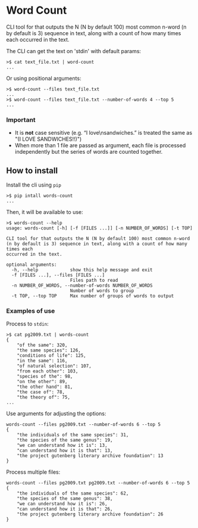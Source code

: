 # Word Count

CLI tool for that outputs the N (N by default 100) most common n-word (n by default is 3) sequence in text, along with a count of how many times each occurred in the text.

The CLI can get the text on 'stdin' with default params:
```
>$ cat text_file.txt | word-count
...
```
 
Or using positional arguments:
```
>$ word-count --files text_file.txt
...
>$ word-count --files text_file.txt --number-of-words 4 --top 5
...
```

### Important

- It is **not** case sensitive (e.g. “I love\nsandwiches.” is treated the same as "(I LOVE SANDWICHES!!)")
- When more than 1 file are passed as argument, each file is processed independently but the series of words are counted together.

## How to install

Install the cli using `pip`

```
>$ pip intall words-count
...
```

Then, it will be available to use:

```
>$ words-count --help
usage: words-count [-h] [-f [FILES ...]] [-n NUMBER_OF_WORDS] [-t TOP]

CLI tool for that outputs the N (N by default 100) most common n-word (n by default is 3) sequence in text, along with a count of how many times each
occurred in the text.

optional arguments:
  -h, --help            show this help message and exit
  -f [FILES ...], --files [FILES ...]
                        Files path to read
  -n NUMBER_OF_WORDS, --number-of-words NUMBER_OF_WORDS
                        Number of words to group
  -t TOP, --top TOP     Max number of groups of words to output
```

### Examples of use

Process to `stdin`:
```
>$ cat pg2009.txt | words-count
{
    "of the same": 320,
    "the same species": 126,
    "conditions of life": 125,
    "in the same": 116,
    "of natural selection": 107,
    "from each other": 103,
    "species of the": 98,
    "on the other": 89,
    "the other hand": 81,
    "the case of": 78,
    "the theory of": 75,
...
```

Use arguments for adjusting the options:
```
words-count --files pg2009.txt --number-of-words 6 --top 5
{
    "the individuals of the same species": 31,
    "the species of the same genus": 19,
    "we can understand how it is": 13,
    "can understand how it is that": 13,
    "the project gutenberg literary archive foundation": 13
}
```

Process multiple files:
```
words-count --files pg2009.txt pg2009.txt --number-of-words 6 --top 5
{
    "the individuals of the same species": 62,
    "the species of the same genus": 38,
    "we can understand how it is": 26,
    "can understand how it is that": 26,
    "the project gutenberg literary archive foundation": 26
}
```

